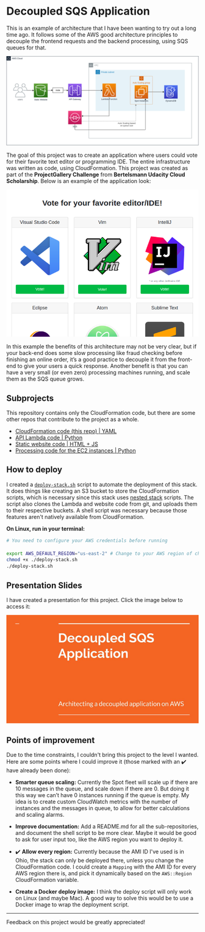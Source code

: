 # Decoupled SQS Application

This is an example of architecture that I have been wanting to try out a long time ago. 
It follows some of the AWS good architecture principles to decouple the frontend requests and 
the backend processing, using SQS queues for that.

![](docs/Decoupled_SQS_Application.png)

The goal of this project was to create an application where users could vote for their favorite text editor 
or programming IDE. The entire infrastructure was written as code, using CloudFormation.
This project was created as part of the **ProjectGallery Challenge** from 
**Bertelsmann Udacity Cloud Scholarship**. Below is an example of the application look:

![](docs/application_web_interface.png)


In this example the benefits of this architecture may not be very clear, but if your back-end 
does some slow processing like fraud checking before finishing an online order, it’s a good 
practice to decouple it from the front-end to give your users a quick response. Another benefit
is that you can have a very small (or even zero) processing machines running, and scale them as
the SQS queue grows.

## Subprojects

This repository contains only the CloudFormation code, but there are some other repos that contribute to the project as a whole.

- [CloudFormation code (this repo) | YAML](https://github.com/GusAntoniassi/decoupled-sqs-application)
- [API Lambda code | Python](https://github.com/GusAntoniassi/decoupled-sqs-application-voting-api-lambda)
- [Static website code | HTML + JS](https://github.com/GusAntoniassi/decoupled-sqs-application-static-website)
- [Processing code for the EC2 instances | Python](https://github.com/GusAntoniassi/decoupled-sqs-application-processing-code)

## How to deploy

I created a [`deploy-stack.sh`](deploy-stack.sh) script to automate the deployment of this stack. 
It does things like creating an S3 bucket to store the CloudFormation scripts, which is necessary
since this stack uses [nested stack](https://docs.aws.amazon.com/AWSCloudFormation/latest/UserGuide/using-cfn-nested-stacks.html) scripts.
The script also clones the Lambda and website code from git, and uploads them to their respective buckets.
A shell script was necessary because those features aren't natively available from CloudFormation.

**On Linux, run in your terminal:**
```bash
# You need to configure your AWS credentials before running

export AWS_DEFAULT_REGION="us-east-2" # Change to your AWS region of choice
chmod +x ./deploy-stack.sh
./deploy-stack.sh
```

## Presentation Slides

I have created a presentation for this project. Click the image below to access it:

[![](docs/slides_cover.jpg)](docs/Decoupled_SQS_Application.pdf)

## Points of improvement

Due to the time constraints, I couldn't bring this project to the level I wanted. 
Here are some points where I could improve it (those marked with an ✔️ have already been done):

- **Smarter queue scaling:** Currently the Spot fleet will scale up if there are 
10 messages in the queue, and scale down if there are 0. But doing it this way 
we can’t have 0 instances running if the queue is empty. My idea is to create 
custom CloudWatch metrics with the number of instances and the messages in queue, 
to allow for better calculations and scaling alarms.

- **Improve documentation:** Add a README.md for all the sub-repositories, and
document the shell script to be more clear. Maybe it would be good to ask for user
input too, like the AWS region you want to deploy it.

- ✔️ **Allow every region:** Currently because the AMI ID I've used is in Ohio, the 
stack can only be deployed there, unless you change the CloudFormation code. I could
create a `Mapping` with the AMI ID for every AWS region there is, and pick it dynamically
based on the `AWS::Region` CloudFormation variable.

- **Create a Docker deploy image:** I think the deploy script will only work on Linux 
(and maybe Mac). A good way to solve this would be to use a Docker image to wrap the deployment script.

---

Feedback on this project would be greatly appreciated!